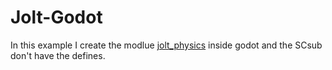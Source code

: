 # Jolt-Godot

In this example I create the modlue [jolt_physics](https://github.com/hugarty/Jolt-Godot/tree/jolt/godot-4.3-stable/modules/jolt_physics) inside godot and the SCsub don't have the defines.



